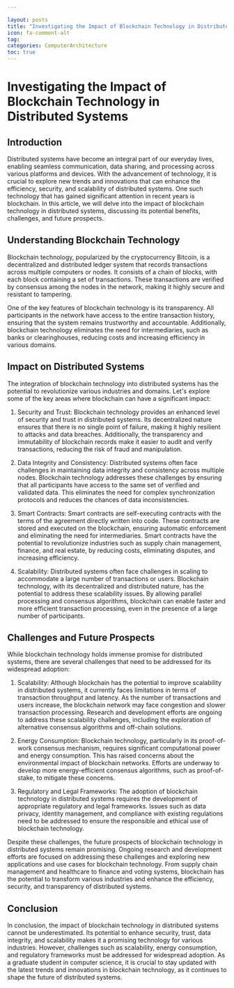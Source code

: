 ```yaml
---

layout: posts
title: "Investigating the Impact of Blockchain Technology in Distributed Systems"
icon: fa-comment-alt
tag:      
categories: ComputerArchitecture
toc: true
---
```




# Investigating the Impact of Blockchain Technology in Distributed Systems

## Introduction

Distributed systems have become an integral part of our everyday lives, enabling seamless communication, data sharing, and processing across various platforms and devices. With the advancement of technology, it is crucial to explore new trends and innovations that can enhance the efficiency, security, and scalability of distributed systems. One such technology that has gained significant attention in recent years is blockchain. In this article, we will delve into the impact of blockchain technology in distributed systems, discussing its potential benefits, challenges, and future prospects.

## Understanding Blockchain Technology

Blockchain technology, popularized by the cryptocurrency Bitcoin, is a decentralized and distributed ledger system that records transactions across multiple computers or nodes. It consists of a chain of blocks, with each block containing a set of transactions. These transactions are verified by consensus among the nodes in the network, making it highly secure and resistant to tampering.

One of the key features of blockchain technology is its transparency. All participants in the network have access to the entire transaction history, ensuring that the system remains trustworthy and accountable. Additionally, blockchain technology eliminates the need for intermediaries, such as banks or clearinghouses, reducing costs and increasing efficiency in various domains.

## Impact on Distributed Systems

The integration of blockchain technology into distributed systems has the potential to revolutionize various industries and domains. Let's explore some of the key areas where blockchain can have a significant impact:

1. Security and Trust: Blockchain technology provides an enhanced level of security and trust in distributed systems. Its decentralized nature ensures that there is no single point of failure, making it highly resilient to attacks and data breaches. Additionally, the transparency and immutability of blockchain records make it easier to audit and verify transactions, reducing the risk of fraud and manipulation.

2. Data Integrity and Consistency: Distributed systems often face challenges in maintaining data integrity and consistency across multiple nodes. Blockchain technology addresses these challenges by ensuring that all participants have access to the same set of verified and validated data. This eliminates the need for complex synchronization protocols and reduces the chances of data inconsistencies.

3. Smart Contracts: Smart contracts are self-executing contracts with the terms of the agreement directly written into code. These contracts are stored and executed on the blockchain, ensuring automatic enforcement and eliminating the need for intermediaries. Smart contracts have the potential to revolutionize industries such as supply chain management, finance, and real estate, by reducing costs, eliminating disputes, and increasing efficiency.

4. Scalability: Distributed systems often face challenges in scaling to accommodate a large number of transactions or users. Blockchain technology, with its decentralized and distributed nature, has the potential to address these scalability issues. By allowing parallel processing and consensus algorithms, blockchain can enable faster and more efficient transaction processing, even in the presence of a large number of participants.

## Challenges and Future Prospects

While blockchain technology holds immense promise for distributed systems, there are several challenges that need to be addressed for its widespread adoption:

1. Scalability: Although blockchain has the potential to improve scalability in distributed systems, it currently faces limitations in terms of transaction throughput and latency. As the number of transactions and users increase, the blockchain network may face congestion and slower transaction processing. Research and development efforts are ongoing to address these scalability challenges, including the exploration of alternative consensus algorithms and off-chain solutions.

2. Energy Consumption: Blockchain technology, particularly in its proof-of-work consensus mechanism, requires significant computational power and energy consumption. This has raised concerns about the environmental impact of blockchain networks. Efforts are underway to develop more energy-efficient consensus algorithms, such as proof-of-stake, to mitigate these concerns.

3. Regulatory and Legal Frameworks: The adoption of blockchain technology in distributed systems requires the development of appropriate regulatory and legal frameworks. Issues such as data privacy, identity management, and compliance with existing regulations need to be addressed to ensure the responsible and ethical use of blockchain technology.

Despite these challenges, the future prospects of blockchain technology in distributed systems remain promising. Ongoing research and development efforts are focused on addressing these challenges and exploring new applications and use cases for blockchain technology. From supply chain management and healthcare to finance and voting systems, blockchain has the potential to transform various industries and enhance the efficiency, security, and transparency of distributed systems.

## Conclusion

In conclusion, the impact of blockchain technology in distributed systems cannot be underestimated. Its potential to enhance security, trust, data integrity, and scalability makes it a promising technology for various industries. However, challenges such as scalability, energy consumption, and regulatory frameworks must be addressed for widespread adoption. As a graduate student in computer science, it is crucial to stay updated with the latest trends and innovations in blockchain technology, as it continues to shape the future of distributed systems.